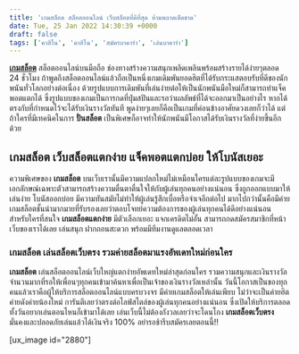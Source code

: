 ```yaml
---
title: 'เกมสล็อต สล็อตออนไลน์ เว็บสล็อตที่ดีที่สุด ห้ามพลาดเด็ดขาด'
date: Tue, 25 Jan 2022 14:30:39 +0000
draft: false
tags: ['คาสิโน', 'คาสิโน', 'สมัครบาคาร่า', 'เล่นบาคาร่า']
---
```


**[เกมสล็อต](/archives/)** สล็อตออนไลน์บนมือถือ ช่องทางสร้างความสนุกเพลิดเพลินพร้อมสร้างรายได้ง่ายๆตลอด 24 ชั่วโมง ถ้าพูดถึงสล็อตออนไลน์แล้วถือเป็นหนึ่งเกมเดิมพันยอดฮิตที่ได้รับกระแสตอบรับที่ดีของนักพนันทั่วโลกอย่างต่อเนื่อง ด้วยรูปแบบการเดิมพันที่เล่นง่ายต่อให้เป็นนักพนันมือใหม่ก็สามารถทำแจ็คพอตแตกได้ ซึ่งรูปแบบของเกมเป็นการกดที่ปุ่มสปินและรอว่าผลลัพธ์ที่ได้จะออกมาเป็นอย่างไร หากได้ตรงกับที่กำหนดไว้จะได้รับเงินรางวัลทันที พูดง่ายๆเลยก็คือเป็นเกมที่ค่อนข้างอาศัยดวงเลยก็ว่าได้ แต่ถ้าใครที่มีเทคนิคในการ **ปั่นสล็อต** เป็นพิเศษก็อาจทำให้นักพนันมีโอกาสได้รับเงินรางวัลที่ง่ายขึ้นอีกด้วย

**เกมสล็อต เว็บสล็อตแตกง่าย แจ็คพอตแตกบ่อย ให้โบนัสเยอะ**
---------------------------------------------------------

ความพิเศษของ **เกมสล็อต** บนเว็บเรานั้นมีความแปลกใหม่ไม่เหมือนใครแต่ละรูปแบบของเกมจะมีเอกลักษณ์เฉพาะตัวสามารถสร้างความตื่นตาตื่นใจให้กับผู้เล่นทุกคนอย่างแน่นอน ซึ่งถูกออกแบบมาให้เล่นง่าย โบนัสออกบ่อย มีความทันสมัยไม่ทำให้ผู้เล่นรู้สึกเบื่อหรือจำเจอีกต่อไป มากไปกว่านั้นคือมีค่ายเกมสล็อตชั้นนำมากมายที่รับรองเลยว่าตอบโจทย์ความต้องการของผู้เล่นทุกคนได้ดีอย่างแน่นอน สำหรับใครที่สนใจ **เกมสล็อตแตกง่าย** มีตัวเลือกเยอะ แจกเครดิตไม่อั้น สามารถกดสมัครสมาชิกที่หน้าเว็บของเราได้เลย เล่นสนุก ฝากถอนสะดวก พร้อมมีทีมงานดูแลตลอดเวลา

### **เกมสล็อต เล่นสล็อตเว็บตรง รวมค่ายสล็อตมาแรงอัพเดทใหม่ก่อนใคร**

**เกมสล็อต** เล่นสล็อตออนไลน์เว็บใหญ่แตกง่ายอัพเดทใหม่ล่าสุดก่อนใคร รวมความสนุกและเงินรางวัลจำนวนมากที่รอให้เพื่อนๆทุกคนเข้ามาค้นหาเพื่อเป็นเจ้าของเงินรางวัลเหล่านั้น วันนี้โอกาสเป็นของทุกคนแล้วเราคือผู้ให้บริการสล็อตออนไลน์แบบครบวงจร มีค่ายเกมสล็อตให้เล่นเพียบ ไม่ว่าจะเป็นค่ายฮิตค่ายดังค่ายน้องใหม่ การันตีเลยว่าตรงต่อไลฟ์สไตล์ของผู้เล่นทุกคนอย่างแน่นอน ซึ่งเปิดให้บริการตลอดทั้งวันอยากเล่นตอนไหนก็เข้ามาได้เลย เล่นเว็บนี้ไม่ต้องกังวลเลยว่าจะโดนโกง **เกมสล็อตเว็บตรง** มั่นคงและปลอดภัยเล่นแล้วได้เงินจริง 100% อย่ารอช้ารีบสมัครเลยตอนนี้!!

\[ux\_image id="2880"\]